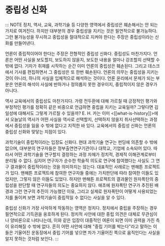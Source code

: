 # 중립성 신화

::: NOTE
정치, 역사, 교육, 과학기술 등 다양한 영역에서 중립성은 훼손해서는 안 되는 가치로 여겨진다. 하지만 대부분의 경우 중립성을 지키는 것은 필연적으로 불가능하다. 그런 불가능성을 무시하고 중립성을 절대적으로 지켜야 한다는 주장은 중립성이라는 신화를 만들어낸다.

언론이 중립적이어야 한다는 주장은 전형적인 중립성 신화다. 중립성도 마찬가지다. 언론은 어떤 사실을 보도할지, 보도하지 않을지, 보도한 내용을 얼마나 강조할지 선택할 수 밖에 없다. 기자가 취재를 시작하는 순간 이미 언론의 중립성은 훼손된다. 그리고 데스크에서 기사를 편집하면서 그 중립성은 또 한번 훼손된다. 언론의 의무는 중립성을 지키는 것이 아니라, 하나의 사실을 입체적으로 해석하는 것이다. 언론 윤리에서 문제가 되는 부분은 언론의 해석이 사실에 반하거나 정의롭지 못한 경우이지, 중립적이지 않은 경우가 아니다.

역사 교육에서의 중립성도 마찬가지다. 가령 전두환에 대해 가르칠 때 긍정적인 평가와 부정적인 평가를 정확히 같은 비중으로 언급하면 중립을 지키는 교육일까? 그렇다면 김일성에 대해서도 그렇게 가르칠 수 있을까? E. H. 카는 이미 <[[what-is-history]]>에서 오늘날의 역사가 어떤 사실을 역사로 선택할지, 선택하지 않을지 취사선택하는 과정에서 중립성을 잃을 수 밖에 없다고 지적한 바 있다. 교육에서의 중립성 신화는 언론의 중립성 신화와 맞닿는 지점이 있다.

과학기술이 중립적이라는 입장도 신화다. 현대 과학기술 연구는 펀딩에 의존할 수 밖에 없으며, 대부분의 연구자들은 정부출연연구기관이나 대학교, 기업에 소속되어 있다. 따라서 어떤 과학기술을 연구할지 결정하는 과정 자체가 정치적, 경제적 이해관계로부터 분리될 수 없다. 심지어 연구자가 순수한 학술적 의도로 연구에 참여했다는 사실도 그 연구 결과물이 중립적이라는 것을 의미하지는 않는다. 대표적인 사례로는 맨해튼 프로젝트가 있다. 맨해튼 프로젝트에 참여한 연구자들 중에는 가치판단에 따라 참여한 이들도 있었지만, 그렇지 않은 이들도 있었다. 하지만 맨해튼 프로젝트의 결과물인 원자폭탄의 중립성을 판단할 때 연구자들의 의도는 중요하지 않다. 애초에 원자폭탄 연구가 추진된 배경과 그런 연구의 추진이 가능했던 이유, 그리고 실제로 원자폭탄이 어떻게 사용되었는지를 돌이켜 보면 과학기술이 중립적일 수 없다는 사실을 알 수 있다.

중립성 신화가 가장 사악하게 작동하는 영역은 정치다. 정치에서 중립을 주장하는 경우 필연적으로 기득권을 옹호하게 된다. 정치적 사안에 대한 중립 의견은 대체로 무관심이나 양비론으로 나타나는데, 이와 같은 입장이 대중적인 여론이 되면 이미 권력을 가진 측이 유리해질 수 밖에 없다. 흔히 어떤 사안에 대해 "중립 기어를 박는다"라고 말하는 이들은 기울어진 운동장에서 중립 기어를 넣으면 차가 기울어진 쪽으로 움직인다는 사실을 알지 못하는 것처럼 보인다.
:::
